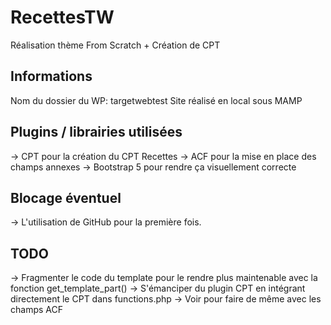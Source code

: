 # RecettesTW
Réalisation thème From Scratch + Création de CPT

## Informations
Nom du dossier du WP: targetwebtest
Site réalisé en local sous MAMP

## Plugins / librairies utilisées
-> CPT pour la création du CPT Recettes
-> ACF pour la mise en place des champs annexes
-> Bootstrap 5 pour rendre ça visuellement correcte

## Blocage éventuel
-> L'utilisation de GitHub pour la première fois.

## TODO
-> Fragmenter le code du template pour le rendre plus maintenable avec la fonction get_template_part()
-> S'émanciper du plugin CPT en intégrant directement le CPT dans functions.php
-> Voir pour faire de même avec les champs ACF
